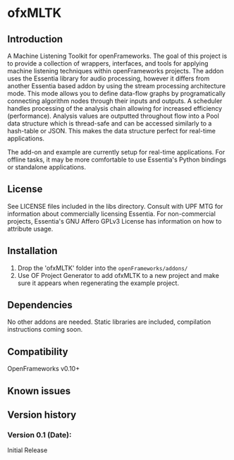 ofxMLTK
=====================================

Introduction
------------
A Machine Listening Toolkit for openFrameworks. The goal of this project is to provide a collection of wrappers, interfaces, and tools for applying machine listening techniques within openFrameworks projects. The addon uses the Essentia library for audio processing, however it differs from another Essentia based addon by using the stream processing architecture mode. This mode allows you to define data-flow graphs by programatically connecting algorithm nodes through their inputs and outputs. A scheduler handles processing of the analysis chain allowing for increased efficiency (performance). Analysis values are outputted throughout flow into a Pool data structure which is thread-safe and can be accessed similarly to a hash-table or JSON. This makes the data structure perfect for real-time applications.

The add-on and example are currently setup for real-time applications. For offline tasks, it may be more comfortable to use Essentia's Python bindings or standalone applications. 

License
-------
See LICENSE files included in the libs directory. Consult with UPF MTG for information about commercially licensing Essentia. For non-commercial projects, Essentia's GNU Affero GPLv3 License has information on how to attribute usage.

Installation
------------

1) Drop the 'ofxMLTK' folder into the `openFrameworks/addons/`
2) Use OF Project Generator to add ofxMLTK to a new project and make sure it appears when regenerating the example project.

Dependencies
------------
No other addons are needed. Static libraries are included, compilation instructions coming soon.

Compatibility
------------
OpenFrameworks v0.10+

Known issues
------------

Version history
------------

### Version 0.1 (Date):
Initial Release
